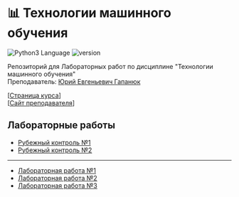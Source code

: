 # 📊 Технологии машинного обучения
<img src="https://img.shields.io/badge/language%20-python-blue" alt="Python3 Language"> <img src="https://img.shields.io/badge/python-v.3.9-blue" alt="version">

Репозиторий для Лабораторных работ по дисциплине "Технологии машинного обучения"    
Преподаватель: [Юрий Евгеньевич Гапанюк](http://iu5.bmstu.ru/user/profile.php?id=5)

[[Страница курса](https://github.com/ugapanyuk/ml_course_2021)]     
[[Сайт преподавателя](https://ugapanyuk.github.io)]

## Лабораторные работы
* [Рубежный контроль №1](https://github.com/dlnwlkmn/ml-labs/tree/master/RK1)  
* [Рубежный контроль №2](https://github.com/dlnwlkmn/ml-labs/tree/master/RK2)
---
* [Лабораторная работа №1](https://github.com/dlnwlkmn/ml-labs/tree/master/LR1)
* [Лабораторная работа №2](https://github.com/dlnwlkmn/ml-labs/tree/master/LR2)
* [Лабораторная работа №3](https://github.com/dlnwlkmn/ml-labs/tree/master/LR3)


